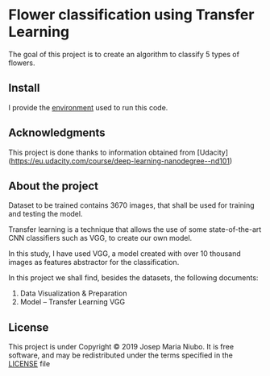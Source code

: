 # Flower classification using Transfer Learning
The goal of this project is to create an algorithm to classify 5 types of flowers. 

## Install
I provide the [environment](https://github.com/titoniubo/computervision_flower_classification_vgg/blob/master/cnn_environment.yml) used to run this code.

## Acknowledgments
This project is done thanks to information obtained from [Udacity] (https://eu.udacity.com/course/deep-learning-nanodegree--nd101)


## About the project
Dataset to be trained contains 3670 images, that shall be used for training and testing the model.

Transfer learning is a technique that allows the use of some state-of-the-art CNN classifiers such as VGG, to create our own model.

In this study, I have used VGG, a model created with over 10 thousand images as features abstractor for the classification. 

In this project we shall find, besides the datasets, the following documents:

1. Data Visualization & Preparation
2. Model – Transfer Learning VGG

## License
This project is under Copyright © 2019 Josep Maria Niubo. It is free software, and may be redistributed under the terms specified in the [LICENSE](https://github.com/titoniubo/computervision_flower_classification_vgg/blob/master/License.txt) file



